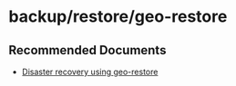 <properties
	pageTitle="backup/restore/geo-restore"
	description="backup/restore/geo-restore"
	service="microsoft.sql"
	resource="servers"
	authors="andikshi"
    ms.author="andikshi"
	displayOrder=""
	selfHelpType="generic"
	supportTopicIds="32688668"
	productPesIds="13491"
	cloudEnvironments="public"
	articleId="f39fd2ea-00d9-4c05-a271-35611754ad1c"
/>

# backup/restore/geo-restore

## **Recommended Documents**

* [Disaster recovery using geo-restore](https://docs.microsoft.com/azure/sql-database/saas-dbpertenant-dr-geo-restore?WT.mc_id=pid:13491:sid:32630425/)<br>
